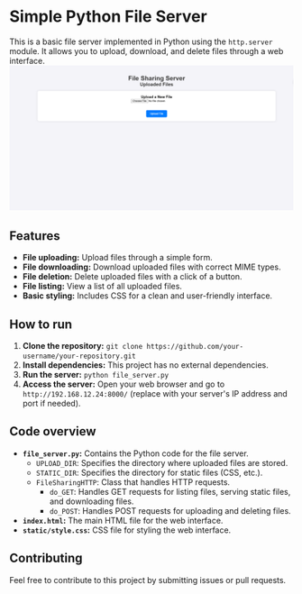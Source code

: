 
# Simple Python File Server

This is a basic file server implemented in Python using the `http.server` module. It allows you to upload, download, and delete files through a web interface.
![](https://github.com/Kishor-Bibin/Custom-file-sharing-webserver/blob/864b604108257b6a3c4b1f03b5fbceb2a7e88960/Images/Preview.png)

## Features

* **File uploading:** Upload files through a simple form.
* **File downloading:** Download uploaded files with correct MIME types.
* **File deletion:** Delete uploaded files with a click of a button.
* **File listing:** View a list of all uploaded files.
* **Basic styling:** Includes CSS for a clean and user-friendly interface.

## How to run

1. **Clone the repository:** ``` git clone https://github.com/your-username/your-repository.git ```
2. **Install dependencies:** This project has no external dependencies.
3. **Run the server:** `python file_server.py`
4. **Access the server:** Open your web browser and go to `http://192.168.12.24:8000/` (replace with your server's IP address and port if needed).

## Code overview

* **`file_server.py`:** Contains the Python code for the file server.
    * `UPLOAD_DIR`: Specifies the directory where uploaded files are stored.
    * `STATIC_DIR`: Specifies the directory for static files (CSS, etc.).
    * `FileSharingHTTP`: Class that handles HTTP requests.
        * `do_GET`: Handles GET requests for listing files, serving static files, and downloading files.
        * `do_POST`: Handles POST requests for uploading and deleting files.
* **`index.html`:** The main HTML file for the web interface.
* **`static/style.css`:** CSS file for styling the web interface.

## Contributing

Feel free to contribute to this project by submitting issues or pull requests.

